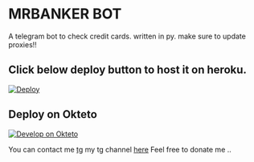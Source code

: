 # MRBANKER BOT

A telegram bot to check credit cards. written in py.
make sure to update proxies!!


## Click below deploy button to host it on heroku.
[![Deploy](https://www.herokucdn.com/deploy/button.svg)](https://heroku.com/deploy)

## Deploy on Okteto

[![Develop on Okteto](https://okteto.com/develop-okteto.svg)](https://cloud.okteto.com/deploy)

You can contact me [tg](https://telegram.me/xxsaawxx) my tg channel [here](https://t.me/Freemiumairdrop)
Feel free to donate me ..

